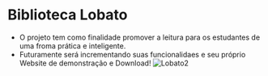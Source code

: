# Biblioteca Lobato

- O projeto tem como finalidade promover a leitura para os estudantes de uma froma prática e inteligente.
- Futuramente será incrementando suas funcionalidaes e seu próprio Website de demonstração e Download!
![Lobato2](https://user-images.githubusercontent.com/70610688/235139431-33bb1fd0-2b49-43e7-b6f4-046d88d2da6c.png)
